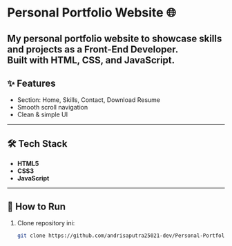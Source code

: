 # Personal Portfolio Website 🌐
My personal portfolio website to showcase skills and projects as a **Front-End Developer**.  
Built with **HTML, CSS, and JavaScript**.
---

## ✨ Features
- Section: Home, Skills, Contact, Download Resume
- Smooth scroll navigation
- Clean & simple UI
---

## 🛠️ Tech Stack
- **HTML5**
- **CSS3**
- **JavaScript**
---

## 🚀 How to Run
1. Clone repository ini:
   ```bash
   git clone https://github.com/andrisaputra25021-dev/Personal-Portfolio-Website.git
